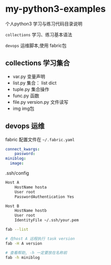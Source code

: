 # my-python3-examples

个人python3 学习与练习代码目录说明

`collections` 学习、练习基本语法

`devops` 运维脚本,使用 fabric包

## collections 学习集合

- var.py 变量声明
- list.py 集合： list dict
- tuple.py 集合操作
- func.py 函数
- file.py version.py 文件读写
- img img包

## devops 运维

fabric 配置文件在 `~/.fabric.yaml`

```yaml
connect_kwargs: 
    password: 
miniblog:
  image: 
```

.ssh/config

```bash
Host A
    HostName hosta
    User root
    PasswordAuthentication Yes

Host B
    HostName hostb
    User root
    IdentityFile ~/.ssh/your.pem
```

```bash
fab --list

# 在host A 远程执行 task version
fab -H A version

# 查看帮助, -h 一定要放在名称前
fab -h miniblog 
```